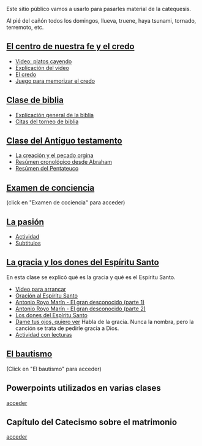Este sitio público vamos a usarlo para pasarles material de la catequesis.

Al pié del cañón todos los domingos, llueva, truene, haya tsunami, tornado, terremoto, etc.


## [El centro de nuestra fe y el credo](credo/)
 - [Video: platos cayendo](https://www.youtube.com/watch?v=hY91S80tu7Q)
 - [Explicación del video](credo/explicacion-video.html)
 - [El credo](credo/el-credo.html)
 - [Juego para memorizar el credo](credo/juego.html)

## [Clase de biblia](biblia/)
 - [Explicación general de la biblia](biblia/clase-de-biblia.html)
 - [Citas del torneo de biblia](biblia/citas-torneo.html)

## [Clase del Antíguo testamento](antiguo-testamento/)
- [La creación y el pecado orgina](antiguo-testamento/creacion.html)
- [Resúmen cronológico desde Abraham](antiguo-testamento/historia-israel.html)
- [Resúmen del Pentateuco](antiguo-testamento/pentateuco.html)

## [Examen de conciencia](pecado-confesion/examen-de-conciencia.html)
(click en "Examen de cociencia" para acceder)

## [La pasión](la-pasion/)
- [Actividad](la-pasion/actividad.html)
- [Subtitulos](la-pasion/la-pasion-subs-español.srt)

## [La gracia y los dones del Espíritu Santo](gracia-es/)

En esta clase se explicó qué es la gracia y qué es el Espíritu Santo.
 - [Video para arrancar](https://youtu.be/jwiKmt9NAfA)
 - [Oración al Espíritu Santo](gracia-es/oracion-es.html)
  - [Antonio Royo Marín - El gran desconocido (parte 1)](gracia-es/el-gran-desconocido-1.pdf)
  - [Antonio Royo Marín - El gran desconocido (parte 2)](gracia-es/el-gran-desconocido-2.pdf)
  - [Los dones del Espíritu Santo](gracia-es/gracia-dones.html)
  - [Dame tus ojos, quiero ver]( https://www.youtube.com/watch?v=ewR1yBcwMj8 ) Habla de la gracia. Nunca la nombra, pero la canción se trata de pedirle gracia a Dios.
  - [Actividad con lecturas](gracia-es/actividad.html)

## [El bautismo](bautismo/bautismo.html)
(Click en "El bautismo" para acceder)

## Powerpoints utilizados en varias clases
[acceder](https://marededeudelroserbadalona.jimdo.com/catequesis-adultos/)

## Capítulo del Catecismo sobre el matrimonio
[acceder](http://www.vatican.va/archive/catechism_sp/p2s2c3a7_sp.html)
